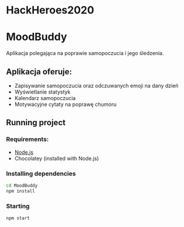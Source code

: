 # HackHeroes2020

# MoodBuddy

Aplikacja polegająca na poprawie samopoczucia i jego śledzenia.

## Aplikacja oferuje:
- Zapisywanie samopoczucia oraz odczuwanych emoji na dany dzień
- Wyświetlanie statystyk
- Kalendarz samopoczucia
- Motywacyjne cytaty na poprawę chumoru

## Running project

### Requirements:

- [Node.js](https://nodejs.org/en/)
- Chocolatey (installed with Node.js)

### Installing dependencies

```sh
cd MoodBuddy
npm install
```

### Starting

```sh
npm start
```
